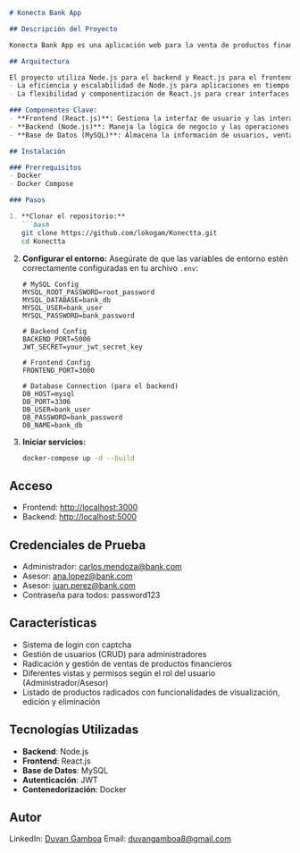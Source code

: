 ```markdown
# Konecta Bank App

## Descripción del Proyecto

Konecta Bank App es una aplicación web para la venta de productos financieros de un banco. Permite a los usuarios (administradores y asesores) gestionar ventas de productos, usuarios y otros datos relacionados con los servicios bancarios.

## Arquitectura

El proyecto utiliza Node.js para el backend y React.js para el frontend, elegidos por:
- La eficiencia y escalabilidad de Node.js para aplicaciones en tiempo real
- La flexibilidad y componentización de React.js para crear interfaces de usuario dinámicas

### Componentes Clave:
- **Frontend (React.js)**: Gestiona la interfaz de usuario y las interacciones del cliente
- **Backend (Node.js)**: Maneja la lógica de negocio y las operaciones con la base de datos
- **Base de Datos (MySQL)**: Almacena la información de usuarios, ventas y productos

## Instalación

### Prerrequisitos
- Docker
- Docker Compose

### Pasos

1. **Clonar el repositorio:**
   ```bash
   git clone https://github.com/lokogam/Konectta.git
   cd Konectta
   ```

2. **Configurar el entorno:**
   Asegúrate de que las variables de entorno estén correctamente configuradas en tu archivo `.env`:
   ```
   # MySQL Config
   MYSQL_ROOT_PASSWORD=root_password
   MYSQL_DATABASE=bank_db
   MYSQL_USER=bank_user
   MYSQL_PASSWORD=bank_password

   # Backend Config
   BACKEND_PORT=5000
   JWT_SECRET=your_jwt_secret_key

   # Frontend Config
   FRONTEND_PORT=3000

   # Database Connection (para el backend)
   DB_HOST=mysql
   DB_PORT=3306
   DB_USER=bank_user
   DB_PASSWORD=bank_password
   DB_NAME=bank_db

   ```

3. **Iniciar servicios:**
   ```bash
   docker-compose up -d --build
   ```

## Acceso
- Frontend: [http://localhost:3000](http://localhost:3000)
- Backend: [http://localhost:5000](http://localhost:5000)

## Credenciales de Prueba
- Administrador: carlos.mendoza@bank.com
- Asesor: ana.lopez@bank.com
- Asesor: juan.perez@bank.com
- Contraseña para todos: password123

## Características
- Sistema de login con captcha
- Gestión de usuarios (CRUD) para administradores
- Radicación y gestión de ventas de productos financieros
- Diferentes vistas y permisos según el rol del usuario (Administrador/Asesor)
- Listado de productos radicados con funcionalidades de visualización, edición y eliminación

## Tecnologías Utilizadas
- **Backend**: Node.js
- **Frontend**: React.js
- **Base de Datos**: MySQL
- **Autenticación**: JWT
- **Contenedorización**: Docker

## Autor
LinkedIn: [Duvan Gamboa](https://www.linkedin.com/in/duvan-gamboa-5193951b2/)
Email: [duvangamboa8@gmail.com](mailto:duvangamboa8@gmail.com)  
```
